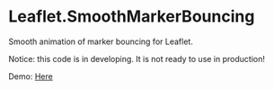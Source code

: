 Leaflet.SmoothMarkerBouncing
============================

Smooth animation of marker bouncing for Leaflet.

Notice: this code is in developing. It is not ready to use in production!

Demo: [Here](http://hosuaby.github.io/Leaflet.SmoothMarkerBouncing/)
